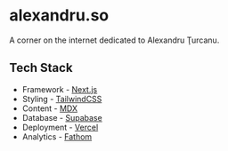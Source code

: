 # alexandru.so

A corner on the internet dedicated to Alexandru Ţurcanu.

## Tech Stack

- Framework - [Next.js](https://nextjs.org/)
- Styling - [TailwindCSS](https://tailwindcss.com/)
- Content - [MDX](https://mdxjs.com/)
- Database - [Supabase](https://supabase.com/)
- Deployment - [Vercel](https://vercel.com/)
- Analytics - [Fathom](https://usefathom.com/)

